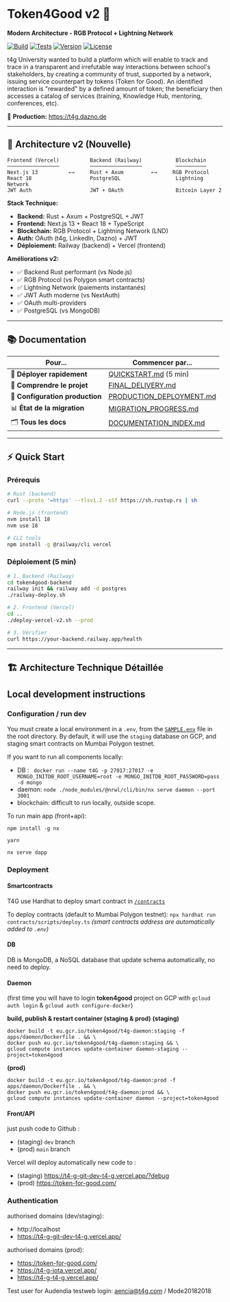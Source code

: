 # Token4Good v2 🚀
**Modern Architecture - RGB Protocol + Lightning Network**

[![Build](https://img.shields.io/badge/build-passing-brightgreen)]()
[![Tests](https://img.shields.io/badge/tests-15%2F15-success)]()
[![Version](https://img.shields.io/badge/version-2.0.0-blue)]()
[![License](https://img.shields.io/badge/license-MIT-blue)]()

t4g University wanted to build a platform which will enable to track and trace in a transparent and irrefutable way interactions between school's stakeholders, by creating a community of trust, supported by a network, issuing service counterpart by tokens (Token for Good).
An identified interaction is "rewarded" by a defined amount of token; the beneficiary then accesses a catalog of services (training, Knowledge Hub, mentoring, conferences, etc).

🔗 **Production:** https://t4g.dazno.de

---

## 🎯 Architecture v2 (Nouvelle)

```
Frontend (Vercel)          Backend (Railway)           Blockchain
─────────────────          ─────────────────           ──────────
Next.js 13          ←→     Rust + Axum         ←→     RGB Protocol
React 18                   PostgreSQL                  Lightning Network
JWT Auth                   JWT + OAuth                 Bitcoin Layer 2
```

**Stack Technique:**
- **Backend:** Rust + Axum + PostgreSQL + JWT
- **Frontend:** Next.js 13 + React 18 + TypeScript
- **Blockchain:** RGB Protocol + Lightning Network (LND)
- **Auth:** OAuth (t4g, LinkedIn, Dazno) + JWT
- **Déploiement:** Railway (backend) + Vercel (frontend)

**Améliorations v2:**
- ✅ Backend Rust performant (vs Node.js)
- ✅ RGB Protocol (vs Polygon smart contracts)
- ✅ Lightning Network (paiements instantanés)
- ✅ JWT Auth moderne (vs NextAuth)
- ✅ OAuth multi-providers
- ✅ PostgreSQL (vs MongoDB)

---

## 📚 Documentation

| Pour... | Commencer par... |
|---------|------------------|
| 🚀 **Déployer rapidement** | [QUICKSTART.md](QUICKSTART.md) (5 min) |
| 📖 **Comprendre le projet** | [FINAL_DELIVERY.md](FINAL_DELIVERY.md) |
| 🔧 **Configuration production** | [PRODUCTION_DEPLOYMENT.md](PRODUCTION_DEPLOYMENT.md) |
| 📊 **État de la migration** | [MIGRATION_PROGRESS.md](MIGRATION_PROGRESS.md) |
| 🗂️ **Tous les docs** | [DOCUMENTATION_INDEX.md](DOCUMENTATION_INDEX.md) |

---

## ⚡ Quick Start

### Prérequis
```bash
# Rust (backend)
curl --proto '=https' --tlsv1.2 -sSf https://sh.rustup.rs | sh

# Node.js (frontend)
nvm install 18
nvm use 18

# CLI tools
npm install -g @railway/cli vercel
```

### Déploiement (5 min)
```bash
# 1. Backend (Railway)
cd token4good-backend
railway init && railway add -d postgres
./railway-deploy.sh

# 2. Frontend (Vercel)
cd ..
./deploy-vercel-v2.sh --prod

# 3. Vérifier
curl https://your-backend.railway.app/health
```

---

## 🏗️ Architecture Technique Détaillée

## Local development instructions

### Configuration / run dev

You must create a local environment in a `.env`, from the [`SAMPLE.env`](./SAMPLE.env) file in the root directory.
By default, it will use the `staging` database on GCP, and staging smart contracts on Mumbai Polygon testnet.

If you want to run all components locally:

- DB : ` docker run --name t4G -p 27017:27017 -e MONGO_INITDB_ROOT_USERNAME=root -e MONGO_INITDB_ROOT_PASSWORD=pass -d mongo`
- daemon: `node ./node_modules/@nrwl/cli/bin/nx serve daemon --port 3001`
- blockchain: difficult to run locally, outside scope.

To run main app (front+api):

`npm install -g nx`

`yarn`

`nx serve dapp`

### Deployment

#### Smartcontracts

T4G use Hardhat to deploy smart contract in [`/contracts`](./contracts/)

To deploy contracts (default to Mumbai Polygon testnet): `npx hardhat run contracts/scripts/deploy.ts`
_(smart contracts address are automatically added to `.env`)_

#### DB

DB is MongoDB, a NoSQL database that update schema automatically, no need to deploy.

#### Daemon

(first time you will have to login **token4good** project on GCP with `gcloud auth login` & `gcloud auth configure-docker`)

**build, publish & restart container (staging & prod)**
**(staging)**

```
docker build -t eu.gcr.io/token4good/t4g-daemon:staging -f apps/daemon/Dockerfile . && \
docker push eu.gcr.io/token4good/t4g-daemon:staging && \
gcloud compute instances update-container daemon-staging --project=token4good
```

**(prod)**

```
docker build -t eu.gcr.io/token4good/t4g-daemon:prod -f apps/daemon/Dockerfile . && \
docker push eu.gcr.io/token4good/t4g-daemon:prod && \
gcloud compute instances update-container daemon --project=token4good
```

#### Front/API

just push code to Github :

- (staging) `dev` branch
- (prod) `main` branch

Vercel will deploy automatically new code to :

- (staging) https://t4-g-git-dev-t4-g.vercel.app/?debug
- (prod) https://token-for-good.com/

### Authentication

authorised domains (dev/staging):

- http://localhost
- https://t4-g-git-dev-t4-g.vercel.app/

authorised domains (prod):

- https://token-for-good.com/
- https://t4-g-iota.vercel.app/
- https://t4-g-t4-g.vercel.app/

Test user for Audendia testweb login: aencia@t4g.com / Mode20182018
